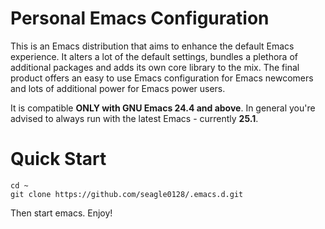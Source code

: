Personal Emacs Configuration
============================

This is an Emacs distribution that aims to enhance the default
Emacs experience. It alters a lot of the default settings,
bundles a plethora of additional packages and adds its own core
library to the mix. The final product offers an easy to use Emacs
configuration for Emacs newcomers and lots of additional power for
Emacs power users.

It is compatible **ONLY with GNU Emacs 24.4 and above**. In general you're
advised to always run with the latest Emacs - currently **25.1**.

# Quick Start

```
cd ~
git clone https://github.com/seagle0128/.emacs.d.git
```

Then start emacs. Enjoy!

